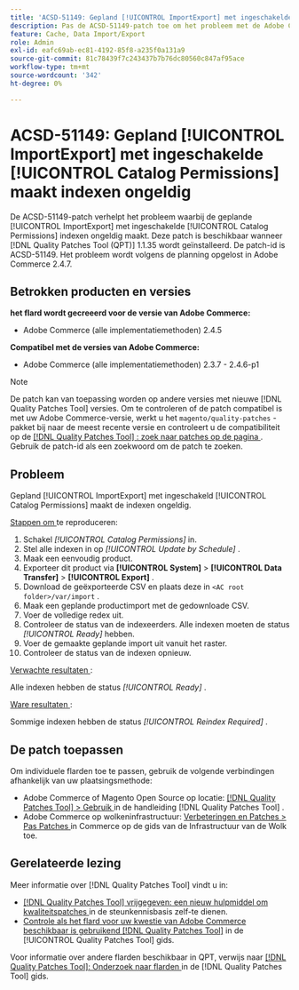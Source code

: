 ```yaml
---
title: 'ACSD-51149: Gepland [!UICONTROL ImportExport] met ingeschakelde [!UICONTROL Catalog Permissions] maakt indexen ongeldig'
description: Pas de ACSD-51149-patch toe om het probleem met de Adobe Commerce-prestaties op te lossen, waarbij de geplande [!UICONTROL ImportExport] met enabled [!UICONTROL Catalog Permissions] indexen ongeldig maakt.
feature: Cache, Data Import/Export
role: Admin
exl-id: eafc69ab-ec81-4192-85f8-a235f0a131a9
source-git-commit: 81c78439f7c243437b7b76dc80560c847af95ace
workflow-type: tm+mt
source-wordcount: '342'
ht-degree: 0%

---
```


# ACSD-51149: Gepland [!UICONTROL ImportExport] met ingeschakelde [!UICONTROL Catalog Permissions] maakt indexen ongeldig

De ACSD-51149-patch verhelpt het probleem waarbij de geplande [!UICONTROL ImportExport] met ingeschakelde [!UICONTROL Catalog Permissions] indexen ongeldig maakt. Deze patch is beschikbaar wanneer [!DNL Quality Patches Tool (QPT)] 1.1.35 wordt geïnstalleerd. De patch-id is ACSD-51149. Het probleem wordt volgens de planning opgelost in Adobe Commerce 2.4.7.

## Betrokken producten en versies

**het flard wordt gecreeerd voor de versie van Adobe Commerce:**

* Adobe Commerce (alle implementatiemethoden) 2.4.5

**Compatibel met de versies van Adobe Commerce:**

* Adobe Commerce (alle implementatiemethoden) 2.3.7 - 2.4.6-p1

>[!NOTE]
>
>De patch kan van toepassing worden op andere versies met nieuwe [!DNL Quality Patches Tool] versies. Om te controleren of de patch compatibel is met uw Adobe Commerce-versie, werkt u het `magento/quality-patches` -pakket bij naar de meest recente versie en controleert u de compatibiliteit op de [[!DNL Quality Patches Tool] : zoek naar patches op de pagina ](https://experienceleague.adobe.com/tools/commerce-quality-patches/index.html) . Gebruik de patch-id als een zoekwoord om de patch te zoeken.

## Probleem

Gepland [!UICONTROL ImportExport] met ingeschakeld [!UICONTROL Catalog Permissions] maakt de indexen ongeldig.

<u> Stappen om </u> te reproduceren:

1. Schakel *[!UICONTROL Catalog Permissions]* in.
1. Stel alle indexen in op *[!UICONTROL Update by Schedule]* .
1. Maak een eenvoudig product.
1. Exporteer dit product via **[!UICONTROL System]** > **[!UICONTROL Data Transfer]** > **[!UICONTROL Export]** .
1. Download de geëxporteerde CSV en plaats deze in `<AC root folder>/var/import` .
1. Maak een geplande productimport met de gedownloade CSV.
1. Voer de volledige redex uit.
1. Controleer de status van de indexeerders. Alle indexen moeten de status *[!UICONTROL Ready]* hebben.
1. Voer de gemaakte geplande import uit vanuit het raster.
1. Controleer de status van de indexen opnieuw.

<u> Verwachte resultaten </u>:

Alle indexen hebben de status *[!UICONTROL Ready]* .

<u> Ware resultaten </u>:

Sommige indexen hebben de status *[!UICONTROL Reindex Required]* .

## De patch toepassen

Om individuele flarden toe te passen, gebruik de volgende verbindingen afhankelijk van uw plaatsingsmethode:

* Adobe Commerce of Magento Open Source op locatie: [[!DNL Quality Patches Tool]  > Gebruik ](/help/tools/quality-patches-tool/usage.md) in de handleiding [!DNL Quality Patches Tool] .
* Adobe Commerce op wolkeninfrastructuur: [ Verbeteringen en Patches > Pas Patches ](https://experienceleague.adobe.com/docs/commerce-cloud-service/user-guide/develop/upgrade/apply-patches.html) in Commerce op de gids van de Infrastructuur van de Wolk toe.

## Gerelateerde lezing

Meer informatie over [!DNL Quality Patches Tool] vindt u in:

* [[!DNL Quality Patches Tool]  vrijgegeven: een nieuw hulpmiddel om kwaliteitspatches ](https://experienceleague.adobe.com/en/docs/commerce-knowledge-base/kb/announcements/commerce-announcements/magento-quality-patches-released-new-tool-to-self-serve-quality-patches) in de steunkennisbasis zelf-te dienen.
* [ Controle als het flard voor uw kwestie van Adobe Commerce beschikbaar is gebruikend  [!DNL Quality Patches Tool]](/help/tools/quality-patches-tool/patches-available-in-qpt/check-patch-for-magento-issue-with-magento-quality-patches.md) in de [!UICONTROL Quality Patches Tool] gids.


Voor informatie over andere flarden beschikbaar in QPT, verwijs naar [[!DNL Quality Patches Tool]: Onderzoek naar flarden ](https://experienceleague.adobe.com/tools/commerce-quality-patches/index.html) in de [!DNL Quality Patches Tool] gids.

